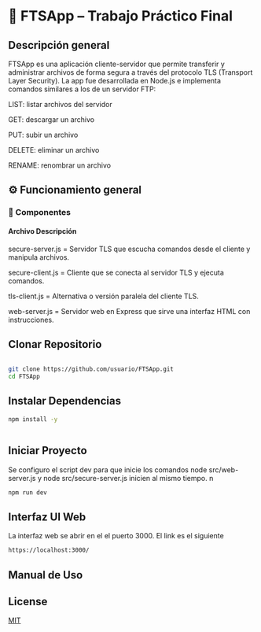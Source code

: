 # 📁 FTSApp – Trabajo Práctico Final

## Descripción general

FTSApp es una aplicación cliente-servidor que permite transferir y administrar archivos de forma segura a través del protocolo TLS (Transport Layer Security). La app fue desarrollada en Node.js e implementa comandos similares a los de un servidor FTP:


LIST: listar archivos del servidor

GET: descargar un archivo

PUT: subir un archivo

DELETE: eliminar un archivo

RENAME: renombrar un archivo

## ⚙️ Funcionamiento general

### 🧩 Componentes

#### Archivo Descripción

secure-server.js = 	Servidor TLS que escucha comandos desde el cliente y manipula archivos.

secure-client.js =	Cliente que se conecta al servidor TLS y ejecuta comandos.

tls-client.js    =	Alternativa o versión paralela del cliente 
TLS.

web-server.js =	Servidor web en Express que sirve una interfaz HTML con instrucciones.

## Clonar Repositorio


```bash

git clone https://github.com/usuario/FTSApp.git
cd FTSApp
```

## Instalar Dependencias



```bash
npm install -y



```


## Iniciar Proyecto
Se configuro el script dev para que inicie los comandos node src/web-server.js   y node src/secure-server.js inicien al mismo tiempo.
n
```bash
npm run dev
```
## Interfaz UI Web
La interfaz web se abrir en el el puerto 3000. El link es el siguiente

```bash
https://localhost:3000/
```


## Manual de Uso 



## License

[MIT](https://choosealicense.com/licenses/mit/)
